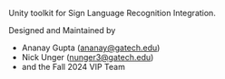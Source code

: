 Unity toolkit for Sign Language Recognition Integration. 

Designed and Maintained by
- Ananay Gupta (ananay@gatech.edu)
- Nick Unger (nunger3@gatech.edu)
- and the Fall 2024 VIP Team
